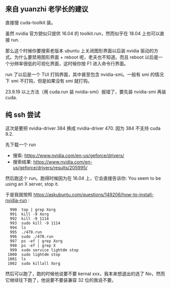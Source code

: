## 来自 yuanzhi 老学长的建议

直接搜 cuda-toolkit 装。

虽然 nvidia 官方貌似只提供 16.04 的 toolkit.run，然而似乎在 18.04 上也可以直接 run.

那么这个时候你要搜索老版本 ubuntu 上关闭图形界面以后装 nvidia 驱动的方式。为什么要禁用图形界面 + reboot 呢，老夫也不知道。而且 reboot 以后是一个分辨率很低的可视化界面，这时候你按 F1 进入命令行界面。

run 了以后是一个 TUI 打钩界面，其中甚至包含 nvidia-smi。一般有 smi 的情况下 smi 不打钩，但是如果没有 smi 就打钩。

23.9.19 以上方法（用 cuda.run 装 nvidia-smi）报错了，要先装 nvidia-smi 再装 cuda.

## 纯 ssh 尝试

这次是要把 nvidia-driver 384 换成 nvidia-driver 470. 因为 384 不支持 cuda 9.2.

先下载一个 run

- 搜索: https://www.nvidia.com/en-us/geforce/drivers/
- 搜索结果: https://www.nvidia.com/en-us/geforce/drivers/results/205995/

然后跑这个 run。跑得时候因为在 16.04 上，它会直接告诉你: You seem to be using an X server, stop it.

于是我就按照 https://askubuntu.com/questions/149206/how-to-install-nvidia-run    :

```
  990  top | grep Xorg
  991  kill -9 Xorg
  992  kill -9 1114
  993  sudo kill -9 1114
  994  ls
  995  ./470.run
  996  sudo ./470.run
  997  ps -ef | grep Xorg
  998  ps -ef | grep X
  999  sudo service lightdm stop
 1000  sudo lightdm stop
 1001  ls
 1002  sudo killall Xorg
```

然后可以跑了，跑的时候他说要不要 kernal xxx，我本来想退出的选了 No，然而它继续往下跑了，他说要不要装兼容 32 位的我说不要。



